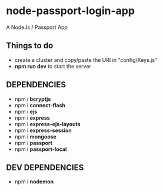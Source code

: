 # node-passport-login-app
A NodeJs / Passport App

## Things to do
  - create a cluster and copy/paste the URI in "config/Keys.js"
  - **npm run dev** to start the server

## DEPENDENCIES
  - npm i **bcryptjs**
  - npm i **connect-flash**
  - npm i **ejs**
  - npm i **express**
  - npm i **express-ejs-layouts**
  - npm i **express-session**
  - npm i **mongoose**
  - npm i **passport**
  - npm i **passport-local**
  
## DEV DEPENDENCIES
  - npm i **nodemon**
